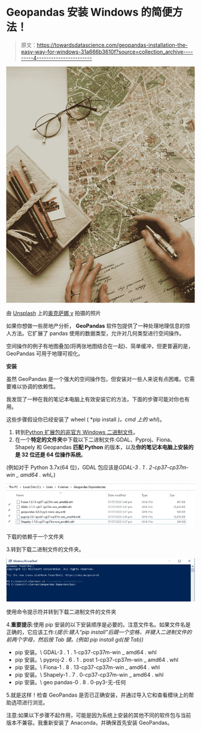 # Geopandas 安装 Windows 的简便方法！

> 原文：<https://towardsdatascience.com/geopandas-installation-the-easy-way-for-windows-31a666b3610f?source=collection_archive---------4----------------------->

![](img/9f04f06f76510da6592f88b4e385b882.png)

由 [Unsplash](https://unsplash.com?utm_source=medium&utm_medium=referral) 上的[奥克萨娜 v](https://unsplash.com/@arttravelling?utm_source=medium&utm_medium=referral) 拍摄的照片

如果你想做一些房地产分析， **GeoPandas** 软件包提供了一种处理地理信息的惊人方法。它扩展了 pandas 使用的数据类型，允许对几何类型进行空间操作。

空间操作的例子有地图叠加(将两张地图结合在一起)、简单缓冲，但更普遍的是，GeoPandas 可用于地理可视化。

**安装**

虽然 GeoPandas 是一个强大的空间操作包，但安装对一些人来说有点困难。它需要难以协调的依赖性。

我发现了一种在我的笔记本电脑上有效安装它的方法，下面的步骤可能对你也有用。

这些步骤假设你已经安装了 wheel ( *pip install *)。cmd 上的 whl*)。

1.  转到[Python 扩展包的非官方 Windows 二进制文件](https://www.lfd.uci.edu/~gohlke/pythonlibs/)。
2.  在一个**特定的文件夹**中下载以下二进制文件:GDAL、Pyproj、Fiona、Shapely 和 Geopandas **匹配 Python** 的版本，以及**你的笔记本电脑上安装的是 32 位还是 64 位操作系统**。

(例如对于 Python 3.7x(64 位)，GDAL 包应该是*GDAL-3 . 1 . 2-cp37-cp37m-win _ amd64 . whl*。)

![](img/b2b9a4b94cf7ec68e1125cc10813ae9b.png)

下载的依赖于一个文件夹

3.转到下载二进制文件的文件夹。

![](img/0d37efe1fc96df9710bba3ea6890b41a.png)

使用命令提示符并转到下载二进制文件的文件夹

4.**重要提示**:使用 pip 安装的以下安装顺序是必要的。注意文件名。如果文件名是正确的，它应该工作:(*提示:键入“pip install”后跟一个空格，并键入二进制文件的前两个字母，然后按 Tab 键。(例如 pip install gd(按 Tab))*

*   pip 安装。\ GDAL-3 . 1 . 1-cp37-cp37m-win _ amd64 . whl
*   pip 安装。\ pyproj-2 . 6 . 1 . post 1-cp37-cp37m-win _ amd64 . whl
*   pip 安装。\ Fiona-1 . 8 . 13-cp37-cp37m-win _ amd64 . whl
*   pip 安装。\ Shapely-1 . 7 . 0-cp37-cp37m-win _ amd64 . whl
*   pip 安装。\ geo pandas-0 . 8 . 0-py3-无-任何

5.就是这样！检查 GeoPandas 是否已正确安装，并通过导入它和查看模块上的帮助选项进行浏览。

注意:如果以下步骤不起作用，可能是因为系统上安装的其他不同的软件包与当前版本不兼容。我重新安装了 Anaconda，并确保首先安装 GeoPandas。